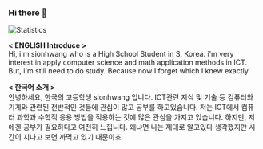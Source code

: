 ### Hi there 👋

<!--
**SionHwang/SionHwang** is a ✨ _special_ ✨ repository because its `README.md` (this file) appears on your GitHub profile.


- 🔭 I’m currently working on ...
- 🌱 I’m currently learning ...
- 👯 I’m looking to collaborate on ...
- 🤔 I’m looking for help with ...
- 💬 Ask me about ...
- 📫 How to reach me: ...
- 😄 Pronouns: ...
- ⚡ Fun fact: ...
-->



![Statistics](https://github-readme-stats.vercel.app/api?username=cpprhtn&show_icons=true)


__< ENGLISH Introduce >__     
Hi, i'm sionhwang who is a High School Student in S, Korea. 
i'm very interest in apply computer science and math application methods in ICT.
But, i'm still need to do study. Because now I forget which I knew exactly.





__< 한국어 소개 >__      
안녕하세요, 한국의 고등학생 sionhwang 입니다. ICT관련 지식 및 기술 등 컴퓨터와 기계와 관련된 전반적인 것들에 관심이 많고 공부를 하고있습니다.
저는 ICT에서 컴퓨터 과학과 수학적 응용 방법을 적용하는 것에 많은 관심을 가지고 있습니다.
하지만, 저에겐 공부가 필요하다고 여전히 느낍니다. 왜냐면 나는 제대로 알고있다 생각했지만 시간이 지나고 보면 까먹고 있기 때문이죠.
